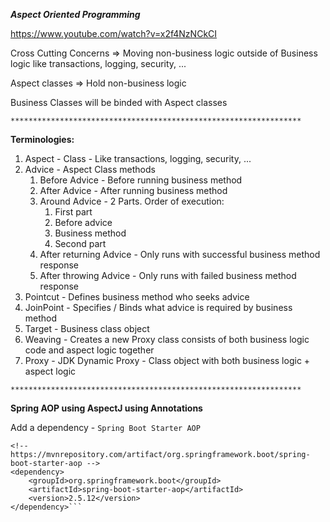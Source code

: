***Aspect Oriented Programming***

https://www.youtube.com/watch?v=x2f4NzNCkCI

Cross Cutting Concerns => Moving non-business logic outside of Business logic like transactions, logging, security, ...

Aspect classes => Hold non-business logic

Business Classes will be binded with Aspect classes

`*****************************************************************`

**Terminologies:**
1. Aspect - Class - Like transactions, logging, security, ...
2. Advice - Aspect Class methods
   1. Before Advice - Before running business method
   2. After Advice - After running business method
   3. Around Advice - 2 Parts. Order of execution:
      1. First part
      2. Before advice
      3. Business method
      4. Second part
   4. After returning Advice - Only runs with successful business method response
   5. After throwing Advice - Only runs with failed business method response
3. Pointcut - Defines business method who seeks advice 
4. JoinPoint - Specifies / Binds what advice is required by business method
5. Target - Business class object
6. Weaving - Creates a new Proxy class consists of both business logic code and aspect logic together
7. Proxy - JDK Dynamic Proxy - Class object with both business logic + aspect logic

`*****************************************************************`

**Spring AOP using AspectJ using Annotations**

Add a dependency - `Spring Boot Starter AOP`

```
<!-- https://mvnrepository.com/artifact/org.springframework.boot/spring-boot-starter-aop -->
<dependency>
    <groupId>org.springframework.boot</groupId>
    <artifactId>spring-boot-starter-aop</artifactId>
    <version>2.5.12</version>
</dependency>```

